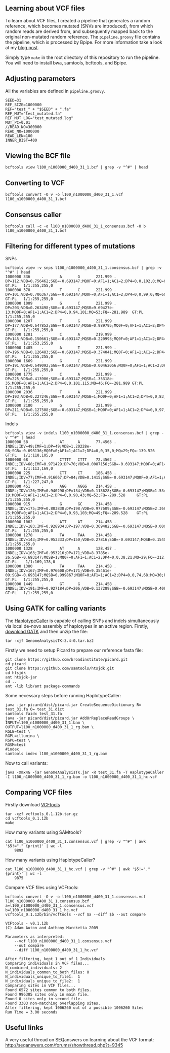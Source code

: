 Learning about VCF files
------------------------

To learn about VCF files, I created a pipeline that generates a random reference, which becomes mutated (SNVs are introduced), from which random reads are derived from, and subsequently mapped back to the original non-mutated random reference. The ```pipeline.groovy``` file contains the pipeline, which is processed by Bpipe. For more information take a look at my [blog post](http://davetang.org/muse/2015/06/04/paired-end-alignment-using-bpipe/).

Simply type ```make``` in the root directory of this repository to run the pipeline. You will need to install bwa, samtools, bcftools, and Bpipe.

Adjusting parameters
--------------------

All the variables are defined in ```pipeline.groovy```.

```
SEED=31
REF_SIZE=1000000
REF="test_" + "$SEED" + ".fa"
REF_MUT="test_mutated.fa"
REF_MUT_LOG="test_mutated.log"
MUT_PC=0.01
//READ_NO=300000
READ_NO=1000000
READ_LEN=100
INNER_DIST=400
```

Viewing the BCF file
-------------------

```
bcftools view l100_n1000000_d400_31_1.bcf | grep -v "^#" | head
```

Converting to VCF
-----------------

```
bcftools convert -O v -o l100_n1000000_d400_31_1.vcf l100_n1000000_d400_31_1.bcf
```

Consensus caller
----------------

```
bcftools call -c -o l100_n1000000_d400_31_1_consensus.bcf -O b l100_n1000000_d400_31_1.bcf
```

Filtering for different types of mutations
------------------------------------------

SNPs

```
bcftools view -v snps l100_n1000000_d400_31_1.consensus.bcf | grep -v "^#" | head
1000000 336     .       A       G       221.999 .       DP=112;VDB=0.756462;SGB=-0.693147;MQ0F=0;AF1=1;AC1=2;DP4=0,0,102,0;MQ=60;FQ=-281.989    GT:PL   1/1:255,255,0
1000000 378     .       T       C       221.999 .       DP=101;VDB=0.706367;SGB=-0.693147;MQ0F=0;AF1=1;AC1=2;DP4=0,0,99,0;MQ=60;FQ=-281.989     GT:PL   1/1:255,255,0
1000000 1009    .       G       C       221.999 .       DP=203;VDB=0.263498;SGB=-0.693147;MQSB=9.69427e-13;MQ0F=0;AF1=1;AC1=2;DP4=0,0,94,101;MQ=53;FQ=-281.989  GT:PL   1/1:255,255,0
1000000 1207    .       T       G       221.999 .       DP=177;VDB=0.647852;SGB=-0.693147;MQSB=0.989795;MQ0F=0;AF1=1;AC1=2;DP4=0,0,94,79;MQ=60;FQ=-281.989      GT:PL   1/1:255,255,0
1000000 1281    .       C       A       219.999 .       DP=145;VDB=0.150661;SGB=-0.693147;MQSB=0.220993;MQ0F=0;AF1=1;AC1=2;DP4=0,0,64,79;MQ=48;FQ=-281.989      GT:PL   1/1:253,255,0
1000000 1405    .       A       T       221.999 .       DP=196;VDB=0.126483;SGB=-0.693147;MQSB=0.374041;MQ0F=0;AF1=1;AC1=2;DP4=0,0,104,89;MQ=40;FQ=-281.989     GT:PL   1/1:255,255,0
1000000 1669    .       G       C       221.999 .       DP=191;VDB=0.649092;SGB=-0.693147;MQSB=0.00462056;MQ0F=0;AF1=1;AC1=2;DP4=0,0,108,73;MQ=57;FQ=-281.989   GT:PL   1/1:255,255,0
1000000 1775    .       C       A       221.999 .       DP=225;VDB=0.413906;SGB=-0.693147;MQSB=1.35318e-35;MQ0F=0;AF1=1;AC1=2;DP4=0,0,101,115;MQ=46;FQ=-281.989 GT:PL   1/1:255,255,0
1000000 2036    .       T       A       221.999 .       DP=193;VDB=0.227246;SGB=-0.693147;MQSB=1;MQ0F=0;AF1=1;AC1=2;DP4=0,0,83,98;MQ=60;FQ=-281.989     GT:PL   1/1:255,255,0
1000000 2180    .       G       C       221.999 .       DP=211;VDB=0.127508;SGB=-0.693147;MQSB=1;MQ0F=0;AF1=1;AC1=2;DP4=0,0,97,105;MQ=60;FQ=-281.989    GT:PL   1/1:255,255,0
```

Indels

```
bcftools view -v indels l100_n1000000_d400_31_1.consensus.bcf | grep -v "^#" | head
1000000 58      .       AT      A       77.4563 .       INDEL;IDV=49;IMF=1;DP=49;VDB=1.20228e-08;SGB=-0.693136;MQ0F=0;AF1=1;AC1=2;DP4=0,0,35,0;MQ=29;FQ=-139.526        GT:PL   1/1:118,105,0
1000000 68      .       CTTTT   CTTT    72.4562 .       INDEL;IDV=68;IMF=0.971429;DP=70;VDB=0.0087156;SGB=-0.693147;MQ0F=0;AF1=1;AC1=2;DP4=0,0,56,0;MQ=37;FQ=-203.527   GT:PL   1/1:113,169,0
1000000 225     .       CTT     CT      186.458 .       INDEL;IDV=77;IMF=0.916667;DP=84;VDB=0.1415;SGB=-0.693147;MQ0F=0;AF1=1;AC1=2;DP4=0,0,82,0;MQ=60;FQ=-281.528      GT:PL   1/1:227,247,0
1000000 451     .       AGG     AGGG    214.458 .       INDEL;IDV=126;IMF=0.940298;DP=134;VDB=0.113628;SGB=-0.693147;MQSB=1.53453e-19;MQ0F=0;AF1=1;AC1=2;DP4=0,0,90,43;MQ=52;FQ=-289.528     GT:PL   1/1:255,255,0
1000000 915     .       G       GC      214.458 .       INDEL;IDV=175;IMF=0.883838;DP=198;VDB=0.977609;SGB=-0.693147;MQSB=2.36671e-25;MQ0F=0;AF1=1;AC1=2;DP4=0,0,93,103;MQ=49;FQ=-289.528    GT:PL   1/1:255,255,0
1000000 1062    .       ATT     AT      214.458 .       INDEL;IDV=183;IMF=0.928934;DP=197;VDB=0.369482;SGB=-0.693147;MQSB=0.000483862;MQ0F=0;AF1=1;AC1=2;DP4=0,0,98,94;MQ=56;FQ=-289.528     GT:PL   1/1:255,255,0
1000000 1278    .       TA      TAA     214.458 .       INDEL;IDV=143;IMF=0.953333;DP=150;VDB=0.27816;SGB=-0.693147;MQSB=0.154055;MQ0F=0;AF1=1;AC1=2;DP4=0,0,67,79;MQ=48;FQ=-289.528GT:PL    1/1:255,255,0
1000000 1328    .       AT      A       128.457 .       INDEL;IDV=163;IMF=0.953216;DP=171;VDB=8.3785e-26;SGB=-0.693147;MQSB=1;MQ0F=0;AF1=1;AC1=2;DP4=0,0,38,21;MQ=29;FQ=-212.527    GT:PL    1/1:169,178,0
1000000 1380    .       TA      TAA     214.458 .       INDEL;IDV=167;IMF=0.976608;DP=171;VDB=9.35461e-09;SGB=-0.693147;MQSB=0.999867;MQ0F=0;AF1=1;AC1=2;DP4=0,0,74,68;MQ=30;FQ=-289.528     GT:PL   1/1:255,255,0
1000000 1449    .       GT      G       214.458 .       INDEL;IDV=191;IMF=0.927184;DP=206;VDB=0.137289;SGB=-0.693147;MQSB=0.408104;MQ0F=0;AF1=1;AC1=2;DP4=0,0,92,100;MQ=48;FQ=-289.528       GT:PL   1/1:255,255,0
```

Using GATK for calling variants
-------------------------------

The [HaplotypeCaller](https://www.broadinstitute.org/gatk/gatkdocs/org_broadinstitute_gatk_tools_walkers_haplotypecaller_HaplotypeCaller.php) is capable of calling SNPs and indels simultaneously via local de-novo assembly of haplotypes in an active region. Firstly, [download GATK](https://www.broadinstitute.org/gatk/download/) and then unzip the file:


```
tar -xjf GenomeAnalysisTK-3.4-0.tar.bz2
```

Firstly we need to setup Picard to prepare our reference fasta file:

```
git clone https://github.com/broadinstitute/picard.git
cd picard
git clone https://github.com/samtools/htsjdk.git
cd htsjdk
ant htsjdk-jar
cd ..
ant -lib lib/ant package-commands
```

Some necessary steps before running HaplotypeCaller:

```
java -jar picard/dist/picard.jar CreateSequenceDictionary R= test_31.fa O= test_31.dict
samtools faidx test_31.fa
java -jar picard/dist/picard.jar AddOrReplaceReadGroups \
INPUT=l100_n1000000_d400_31_1.bam \
OUTPUT=l100_n1000000_d400_31_1_rg.bam \
RGLB=test \
RGPL=illumina \
RGPU=test \
RGSM=test
#index
samtools index l100_n1000000_d400_31_1_rg.bam
```

Now to call variants:

```
java -Xmx4G -jar GenomeAnalysisTK.jar -R test_31.fa -T HaplotypeCaller -I l100_n1000000_d400_31_1_rg.bam -o l100_n1000000_d400_31_1_hc.vcf
```

Comparing VCF files
-------------------

Firstly download [VCFtools](http://sourceforge.net/projects/vcftools/files/)

```
tar -xzf vcftools_0.1.12b.tar.gz 
cd vcftools_0.1.12b
make
```

How many variants using SAMtools?

```
cat l100_n1000000_d400_31_1.consensus.vcf | grep -v "^#" | awk '$5!="." {print}' | wc -l
    9892
```

How many variants using HaplotypeCaller?

```
cat l100_n1000000_d400_31_1_hc.vcf | grep -v "^#" | awk '$5!="." {print}' | wc -l
    9875
```

Compare VCF files using VCFtools:

```
bcftools convert -O v -o l100_n1000000_d400_31_1.consensus.vcf l100_n1000000_d400_31_1.consensus.bcf
a=l100_n1000000_d400_31_1.consensus.vcf
b=l100_n1000000_d400_31_1_hc.vcf
vcftools_0.1.12b/bin/vcftools --vcf $a --diff $b --out compare

VCFtools - v0.1.12b
(C) Adam Auton and Anthony Marcketta 2009

Parameters as interpreted:
	--vcf l100_n1000000_d400_31_1.consensus.vcf
	--out compare
	--diff l100_n1000000_d400_31_1_hc.vcf

After filtering, kept 1 out of 1 Individuals
Comparing individuals in VCF files...
N_combined_individuals:	2
N_individuals_common_to_both_files:	0
N_individuals_unique_to_file1:	1
N_individuals_unique_to_file2:	1
Comparing sites in VCF files...
Found 6572 sites common to both files.
Found 996385 sites only in main file.
Found 0 sites only in second file.
Found 3303 non-matching overlapping sites.
After filtering, kept 1006260 out of a possible 1006260 Sites
Run Time = 3.00 seconds
```
Useful links
------------

A very useful thread on SEQanswers on learning about the VCF format: <http://seqanswers.com/forums/showthread.php?t=9345>
